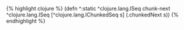{% highlight clojure %}
(defn ^:static ^clojure.lang.ISeq chunk-next ^clojure.lang.ISeq [^clojure.lang.IChunkedSeq s]
  (.chunkedNext s))
{% endhighlight %}
